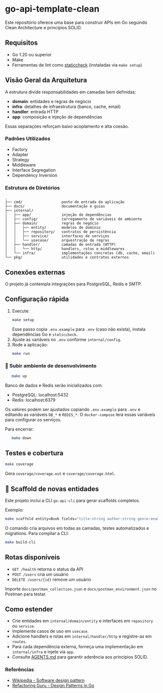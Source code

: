 # go-api-template-clean

Este repositório oferece uma base para construir APIs em Go seguindo Clean Architecture e princípios SOLID.

## Requisitos

- Go 1.20 ou superior
- Make
- Ferramentas de lint como [staticcheck](https://staticcheck.io) (instaladas via `make setup`)

## Visão Geral da Arquitetura

A estrutura divide responsabilidades em camadas bem definidas:

- **domain**: entidades e regras de negócio
- **infra**: detalhes de infraestrutura (banco, cache, email)
- **handler**: entrada HTTP
- **app**: composição e injeção de dependências

Essas separações reforçam baixo acoplamento e alta coesão.

### Padrões Utilizados
- Factory
- Adapter
- Strategy
- Middleware
- Interface Segregation
- Dependency Inversion

### Estrutura de Diretórios
```text
.
├── cmd/                  ponto de entrada da aplicação
├── docs/                 documentação e guias
├── internal/
│   ├── app/              injeção de dependências
│   ├── config/           carregamento de variáveis de ambiente
│   ├── domain/           regras de negócio
│   │   ├── entity/       modelos de domínio
│   │   ├── repository/   contratos de persistência
│   │   ├── service/      interfaces de serviços
│   │   └── usecase/      orquestração de regras
│   ├── handler/          camadas de entrada (HTTP)
│   │   └── http/         handlers, rotas e middlewares
│   └── infra/            implementações concretas (db, cache, email)
└── pkg/                  utilidades e contratos externos
```

## Conexões externas

O projeto já contempla integrações para PostgreSQL, Redis e SMTP.

## Configuração rápida

1. Execute:
   ```bash
   make setup
   ```
   Esse passo copia `.env.example` para `.env` (caso não exista), instala dependências Go e `staticcheck`.
2. Ajuste as variáveis no `.env` conforme `internal/config`.
3. Rode a aplicação:
   ```bash
   make run
   ```

### 🔧 Subir ambiente de desenvolvimento

```bash
   make up
```

Banco de dados e Redis serão inicializados com:
- PostgreSQL: localhost:5432
- Redis: localhost:6379

Os valores podem ser ajustados copiando `.env.example` para `.env` e editando as
variáveis `DB_*` e `REDIS_*`. O `docker-compose` lerá essas variáveis para
configurar os serviços.

Para encerrar:

```bash
   make down
```

## Testes e cobertura

```bash
make coverage
```
Gera `coverage/coverage.out` e `coverage/coverage.html`.

## 🔧 Scaffold de novas entidades

Este projeto inclui a CLI `go-api-cli` para gerar scaffolds completos.

Exemplo:
```bash
make scaffold entity=Book fields="title:string author:string genre:enum[fiction,non-fiction] pages:int"
```
O comando cria arquivos em todas as camadas, testes automatizados e migrations. Para compilar a CLI:
```bash
make build-cli
```

## Rotas disponíveis

- `GET /health` retorna o status da API
- `POST /users` cria um usuário
- `DELETE /users/{id}` remove um usuário

Importe `docs/postman_collection.json` e `docs/postman_environment.json` no Postman para testar.

## Como estender

- Crie entidades em `internal/domain/entity` e interfaces em `repository` ou `service`.
- Implemente casos de uso em `usecase`.
- Adicione handlers e rotas em `internal/handler/http` e registre-as em `routes`.
- Para cada dependência externa, forneça uma implementação em `internal/infra` e injete via `app`.
- Consulte [AGENTS.md](AGENTS.md) para garantir aderência aos princípios SOLID.

### Referências
- [Wikipedia - Software design pattern](https://en.wikipedia.org/wiki/Software_design_pattern)
- [Refactoring Guru - Design Patterns in Go](https://refactoring.guru/design-patterns/go)
